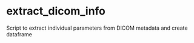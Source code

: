# extract_dicom_info
Script to extract individual parameters from DICOM metadata and create dataframe
